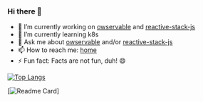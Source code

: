 ### Hi there 👋

- 🔭 I’m currently working on [owservable](https://owservable.github.io/owservable/) and [reactive-stack-js](https://github.com/reactive-stack-js)
- 🌱 I’m currently learning k8s
- 💬 Ask me about [owservable](https://owservable.github.io/owservable/) and/or [reactive-stack-js](https://github.com/reactive-stack-js)
- 📫 How to reach me: [home](http://stojadinovic.net/)
- ⚡ Fun fact: Facts are not fun, duh! 😄

[![Top Langs](https://github-readme-stats.vercel.app/api/top-langs/?username=cope&langs_count=8)](https://github.com/cope)

[![Readme Card](https://github-readme-stats.vercel.app/api?username=cope&show_icons=true)]
